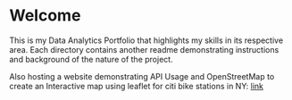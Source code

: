 # Welcome

This is my Data Analytics Portfolio that highlights my skills in its respective area. Each directory contains another readme demonstrating instructions and background of the nature of the project.



Also hosting a website demonstrating API Usage and OpenStreetMap to create an Interactive map using leaflet for citi bike stations in NY: [link](https://arocegue.github.io/bike_stations_NY/)
